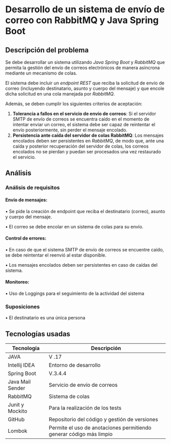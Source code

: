 # Desarrollo de un sistema de envío de correo con RabbitMQ y Java Spring Boot
## Descripción del problema
Se debe desarrollar un sistema utilizando *Java Spring Boot* y *RabbitMQ* que permita la gestión del envío de correos electrónicos de manera asíncrona mediante un mecanismo de colas.

El sistema debe incluir un *endpoint REST* que reciba la solicitud de envío de correo (incluyendo destinatario, asunto y cuerpo del mensaje) y que encole dicha solicitud en una cola manejada por *RabbitMQ*.

Además, se deben cumplir los siguientes criterios de aceptación:

1.	**Tolerancia a fallos en el servicio de envío de correos**:
Si el servidor SMTP de envío de correos se encuentra caído en el momento de intentar enviar un correo, el sistema debe ser capaz de reintentar el envío posteriormente, sin perder el mensaje encolado.
2.	**Persistencia ante caída del servidor de colas RabbitMQ**:
Los mensajes encolados deben ser persistentes en *RabbitMQ*, de modo que, ante una caída y posterior recuperación del servidor de colas, los correos encolados no se pierdan y puedan ser procesados una vez restaurado el servicio.

## Análisis
### Análisis de requisitos
#### Envío de mensajes:
•	Se pide la creación de endpoint que reciba el destinatario (correo), asunto y cuerpo del mensaje.

•	El correo se debe encolar en un sistema de colas para su envío.
#### Control de errores:
•	En caso de que el sistema SMTP de envío de correos se encuentre caído, se debe reintentar el reenvió al estar disponible.

•	Los mensajes encolados deben ser persistentes en caso de caídas del sistema.

#### Monitoreo:
•	Uso de Loggings para el seguimiento de la actividad del sistema

### Suposiciones
•	El destinatario es una única persona

## Tecnologías usadas
| Tecnología         | Descripción                                                                              |
|--------------------|------------------------------------------------------------------------------------------|
| JAVA               | V .17                                                                                    |
| Intellij IDEA      | Entorno de desarrollo                                                                    |
| Spring Boot        | V.3.4.4                                                                                  |
| Java Mail Sender   | Servicio de envío de correos                                                             |
| RabbitMQ           | Sistema de colas                                                                         |
| Junit y Mockito    | Para la realización de los tests                                                         |
| GitHub             | Repositorio del código y gestión de versiones                                            |
| Lombok             | Permite el uso de anotaciones permitiendo generar código más limpio                      |




